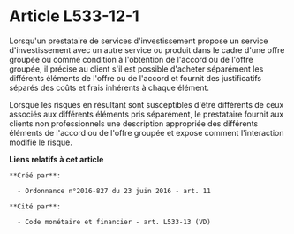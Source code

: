 # Article L533-12-1

Lorsqu'un prestataire de services d'investissement propose un service d'investissement avec un autre service ou produit dans
le cadre d'une offre groupée ou comme condition à l'obtention de l'accord ou de l'offre groupée, il précise au client s'il
est possible d'acheter séparément les différents éléments de l'offre ou de l'accord et fournit des justificatifs séparés des
coûts et frais inhérents à chaque élément. 

Lorsque les risques en résultant sont susceptibles d'être différents de ceux associés aux différents éléments pris
séparément, le prestataire fournit aux clients non professionnels une description appropriée des différents éléments de
l'accord ou de l'offre groupée et expose comment l'interaction modifie le risque.

**Liens relatifs à cet article**

	**Créé par**:

	  - Ordonnance n°2016-827 du 23 juin 2016 - art. 11

	**Cité par**:

	  - Code monétaire et financier - art. L533-13 (VD)
